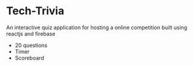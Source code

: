 # Tech-Trivia
An interactive quiz application for hosting a online competition built using reactjs and firebase
- 20 questions
- Timer
- Scoreboard
